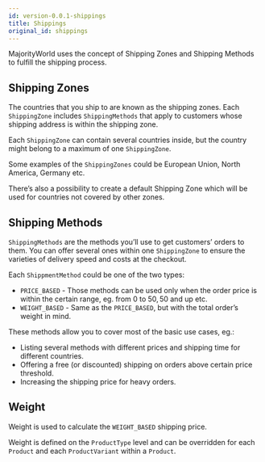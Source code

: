 ```yaml
---
id: version-0.0.1-shippings
title: Shippings
original_id: shippings
---
```


MajorityWorld uses the concept of Shipping Zones and Shipping Methods to fulfill the shipping process.


## Shipping Zones

The countries that you ship to are known as the shipping zones. Each `ShippingZone` includes `ShippingMethods` that apply to customers whose shipping address is within the shipping zone.

Each `ShippingZone` can contain several countries inside, but the country might belong to a maximum of one `ShippingZone`.

Some examples of the `ShippingZones` could be European Union, North America, Germany etc.

There’s also a possibility to create a default Shipping Zone which will be used for countries not covered by other zones.


## Shipping Methods

`ShippingMethods` are the methods you’ll use to get customers’ orders to them. You can offer several ones within one `ShippingZone` to ensure the varieties of delivery speed and costs at the checkout.

Each `ShippmentMethod` could be one of the two types:

- `PRICE_BASED` - Those methods can be used only when the order price is within the certain range, eg. from 0 to 50$, 50$ and up etc.
- `WEIGHT_BASED` - Same as the `PRICE_BASED`, but with the total order’s weight in mind.

These methods allow you to cover most of the basic use cases, eg.:

- Listing several methods with different prices and shipping time for different countries.
- Offering a free (or discounted) shipping on orders above certain price threshold.
- Increasing the shipping price for heavy orders.


## Weight

Weight is used to calculate the `WEIGHT_BASED` shipping price.

Weight is defined on the `ProductType` level and can be overridden for each `Product` and each `ProductVariant` within a `Product`.